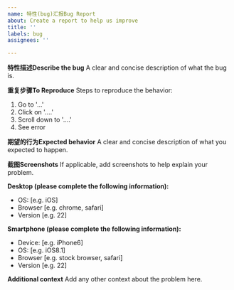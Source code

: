 ```yaml
---
name: 特性(bug)汇报Bug Report
about: Create a report to help us improve
title: ''
labels: bug
assignees: ''

---
```


**特性描述Describe the bug**
A clear and concise description of what the bug is.

**重复步骤To Reproduce**
Steps to reproduce the behavior:
1. Go to '...'
2. Click on '....'
3. Scroll down to '....'
4. See error

**期望的行为Expected behavior**
A clear and concise description of what you expected to happen.

**截图Screenshots**
If applicable, add screenshots to help explain your problem.

**Desktop (please complete the following information):**
 - OS: [e.g. iOS]
 - Browser [e.g. chrome, safari]
 - Version [e.g. 22]

**Smartphone (please complete the following information):**
 - Device: [e.g. iPhone6]
 - OS: [e.g. iOS8.1]
 - Browser [e.g. stock browser, safari]
 - Version [e.g. 22]

**Additional context**
Add any other context about the problem here.
